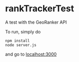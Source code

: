 # rankTrackerTest
A test with the GeoRanker API

To run, simply do 
```
npm install
node server.js
```

and go to [localhost:3000](http://localhost:3000/)

